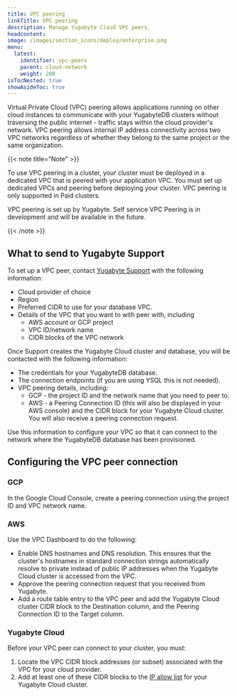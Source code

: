 ```yaml
---
title: VPC peering
linkTitle: VPC peering
description: Manage Yugabyte Cloud VPC peers.
headcontent:
image: /images/section_icons/deploy/enterprise.png
menu:
  latest:
    identifier: vpc-peers
    parent: cloud-network
    weight: 200
isTocNested: true
showAsideToc: true
---
```


<!--
The **VPC Peering** tab displays a list of peers configured for your cloud that includes the VPC name, provider, region, ID, CIDR, local VPC IP address, and cluster to which the peer is assigned.

![Cloud Network VPC Peering page](/images/yb-cloud/cloud-networking-vpc.png)
-->

Virtual Private Cloud (VPC) peering allows applications running on other cloud instances to communicate with your YugabyteDB clusters without traversing the public internet - traffic stays within the cloud provider's network. VPC peering allows internal IP address connectivity across two VPC networks regardless of whether they belong to the same project or the same organization.

{{< note title="Note" >}}

To use VPC peering in a cluster, your cluster must be deployed in a dedicated VPC that is peered with your application VPC. You must set up dedicated VPCs and peering before deploying your cluster. VPC peering is only supported in Paid clusters.

VPC peering is set up by Yugabyte. Self service VPC Peering is in development and will be available in the future.

{{< /note >}}

## What to send to Yugabyte Support

To set up a VPC peer, contact [Yugabyte Support](https://support.yugabyte.com/hc/en-us/requests/new?ticket_form_id=360003113431) with the following information:

- Cloud provider of choice
- Region
- Preferred CIDR to use for your database VPC.
- Details of the VPC that you want to with peer with, including
  - AWS account or GCP project
  - VPC ID/network name
  - CIDR blocks of the VPC network

Once Support creates the Yugabyte Cloud cluster and database, you will be contacted with the following information:

- The credentials for your YugabyteDB database.
- The connection endpoints (if you are using YSQL this is not needed).
- VPC peering details, including:
  - GCP - the project ID and the network name that you need to peer to.
  - AWS - a Peering Connection ID (this will also be displayed in your AWS console) and the CIDR block for your Yugabyte Cloud cluster. You will also receive a peering connection request.

Use this information to configure your VPC so that it can connect to the network where the YugabyteDB database has been provisioned.

## Configuring the VPC peer connection

### GCP

In the Google Cloud Console, create a peering connection using the project ID and VPC network name.

### AWS

Use the VPC Dashboard to do the following:

- Enable DNS hostnames and DNS resolution. This ensures that the cluster's hostnames in standard connection strings automatically resolve to private instead of public IP addresses when the Yugabyte Cloud cluster is accessed from the VPC.
- Approve the peering connection request that you received from Yugabyte.
- Add a route table entry to the VPC peer and add the Yugabyte Cloud cluster CIDR block to the Destination column, and the Peering Connection ID to the Target column.

### Yugabyte Cloud

Before your VPC peer can connect to your cluster, you must:

1. Locate the VPC CIDR block addresses (or subset) associated with the VPC for your cloud provider.
1. Add at least one of these CIDR blocks to the [IP allow list](../../cloud-basics/add-connections) for your Yugabyte Cloud cluster.

<!--
## Add VPC peers

To add a VPC peer:

1. On the **VPC Peering** tab, click **Add Peer** to display the **Add VPC Peer** sheet.
1. Enter a name for the peer.
1. Choose the provider and enter your account ID and VPC ID.
1. Select the region.
1. Enter the VPC CIDR address, and select the **Add this CIDR block to my IP allowlist** option.
1. Set the **Status** option to **Enabled**.

## Edit VPC peers

To edit a VPC peer:

1. On the **VPC Peering** tab, select a peer and click the **Edit** icon to display the **Edit VPC Peer** sheet.
1. Update the name and subnet IDs.
-->
